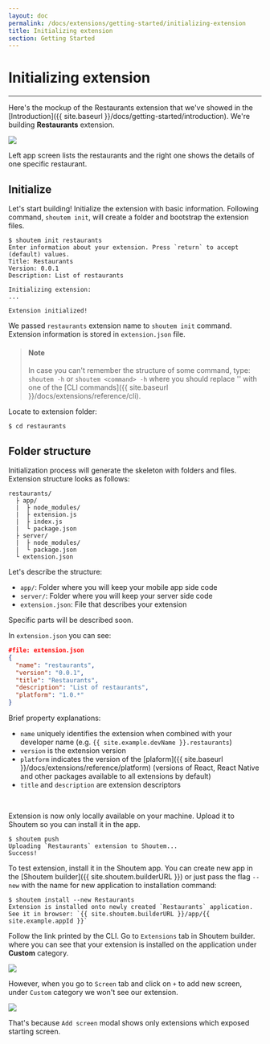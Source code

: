 ```yaml
---
layout: doc
permalink: /docs/extensions/getting-started/initializing-extension
title: Initializing extension
section: Getting Started
---
```


# Initializing extension
<hr />

Here's the mockup of the Restaurants extension that we've showed in the [Introduction]({{ site.baseurl }}/docs/getting-started/introduction). We're building **Restaurants** extension.


<p class="image">
<img src='{{ site.baseurl }}/img/getting-started/extension-preview.jpg'/>
</p>
 
Left app screen lists the restaurants and the right one shows the details of one specific restaurant. 

## Initialize

Let's start building! Initialize the extension with basic information. Following command, `shoutem init`, will create a folder and bootstrap the extension files.

```ShellSession
$ shoutem init restaurants
Enter information about your extension. Press `return` to accept (default) values.
Title: Restaurants
Version: 0.0.1
Description: List of restaurants

Initializing extension:
...

Extension initialized!
```

We passed `restaurants` extension name to `shoutem init` command. Extension information is stored in `extension.json` file.

> #### Note
> In case you can't remember the structure of some command, type: `shoutem -h` or `shoutem <command> -h` where you should replace '<command>' with one of the [CLI commands]({{ site.baseurl }}/docs/extensions/reference/cli).

Locate to extension folder:

```ShellSession
$ cd restaurants
```

## Folder structure
Initialization process will generate the skeleton with folders and files. Extension structure looks as follows:

```
restaurants/
  ├ app/
  |  ├ node_modules/
  |  ├ extension.js
  |  ├ index.js
  |  └ package.json
  ├ server/
  |  ├ node_modules/
  |  └ package.json
  └ extension.json
```

Let's describe the structure:

- `app/`: Folder where you will keep your mobile app side code
- `server/`: Folder where you will keep your server side code
- `extension.json`: File that describes your extension

Specific parts will be described soon.

In `extension.json` you can see:

```JSON
#file: extension.json
{
  "name": "restaurants",
  "version": "0.0.1",
  "title": "Restaurants",
  "description": "List of restaurants",
  "platform": "1.0.*"
}
```

Brief property explanations:

- `name` uniquely identifies the extension when combined with your developer name (e.g. `{{ site.example.devName }}.restaurants`)
- `version` is the extension version
- `platform` indicates the version of the [plaform]({{ site.baseurl }}/docs/extensions/reference/platform) (versions of React, React Native and other packages available to all extensions by default)
- `title` and `description` are extension descriptors

<br />

Extension is now only locally available on your machine. Upload it to Shoutem so you can install it in the app.

```ShellSession
$ shoutem push
Uploading `Restaurants` extension to Shoutem...
Success!
```

To test extension, install it in the Shoutem app. You can create new app in the [Shoutem builder]({{ site.shoutem.builderURL }}) or just pass the flag `--new`  with the name for new application to installation command:

```ShellSession
$ shoutem install --new Restaurants
Extension is installed onto newly created `Restaurants` application.
See it in browser: `{{ site.shoutem.builderURL }}/app/{{ site.example.appId }}`
```

Follow the link printed by the CLI. Go to `Extensions` tab in Shoutem builder. where you can see that your extension is installed on the application under **Custom** category.

<p class="image">
<img src='{{ site.baseurl }}/img/getting-started/extension-tab-extension.png'/>
</p>

However, when you go to `Screen` tab and click on `+` to add new screen, under `Custom` category we won't see our extension.

<p class="image">
<img src='{{ site.baseurl }}/img/getting-started/add-content-no-extension.png'/>
</p>

That's because `Add screen` modal shows only extensions which exposed starting screen.
